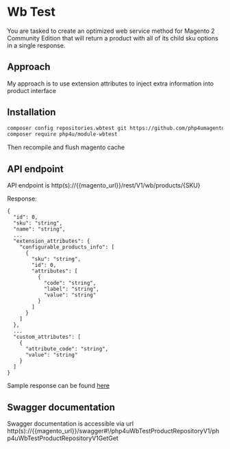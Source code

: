 # Wb Test

You are tasked to create an optimized web service method for Magento 2 Community Edition that will return a product with all of its child sku options in a single response. 

## Approach

My approach is to use extension attributes to inject extra information into product interface

## Installation

```bash
composer config repositories.wbtest git https://github.com/php4umagento/wbtest.git
composer require php4u/module-wbtest
```

Then recompile and flush magento cache

## API endpoint 

API endpoint is http(s)://{{magento_url}}/rest/V1/wb/products/{SKU}

Response:
```
{
  "id": 0,
  "sku": "string",
  "name": "string",
  ...
  "extension_attributes": {
    "configurable_products_info": [
      {
        "sku": "string",
        "id": 0,
        "attributes": [
          {
            "code": "string",
            "label": "string",
            "value": "string"
          }
        ]
      }
    ]
  },
  ...
  "custom_attributes": [
    {
      "attribute_code": "string",
      "value": "string"
    }
  ]
}
```

Sample response can be found [here](https://cdn.rawgit.com/php4umagento/wbtest/c73e9d59/doc/extraProductInformation.html)

## Swagger documentation

Swagger documentation is accessible via url http(s)://{{magento_url}}/swagger#!/php4uWbTestProductRepositoryV1/php4uWbTestProductRepositoryV1GetGet